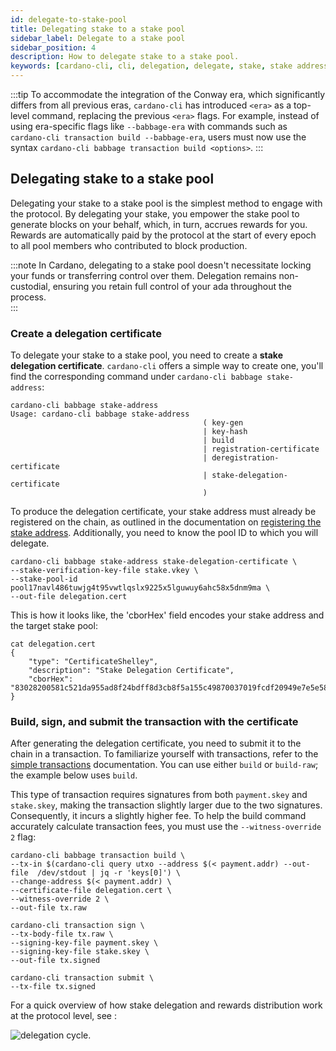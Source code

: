 ```yaml
---
id: delegate-to-stake-pool
title: Delegating stake to a stake pool
sidebar_label: Delegate to a stake pool
sidebar_position: 4
description: How to delegate stake to a stake pool.
keywords: [cardano-cli, cli, delegation, delegate, stake, stake addresses, cardano-node, transactions]
---
```


:::tip
To accommodate the integration of the Conway era, which significantly differs from all previous eras, `cardano-cli` has introduced `<era>` as a top-level command, replacing the previous `<era>` flags. For example, instead of using era-specific flags like `--babbage-era` with commands such as `cardano-cli transaction build --babbage-era`, users must now use the syntax `cardano-cli babbage transaction build <options>`.
:::

## Delegating stake to a stake pool

Delegating your stake to a stake pool is the simplest method to engage with the protocol. By delegating your stake, you empower the stake pool to generate blocks on your behalf, which, in turn, accrues rewards for you. Rewards are automatically paid by the protocol at the start of every epoch to all pool members who contributed to block production.  

:::note
In Cardano, delegating to a stake pool doesn't necessitate locking your funds or transferring control over them. Delegation remains non-custodial, ensuring you retain full control of your ada throughout the process.  
:::

### Create a delegation certificate

To delegate your stake to a stake pool, you need to create a **stake delegation certificate**. `cardano-cli` offers a simple way to create one, you'll find the corresponding command under `cardano-cli babbage stake-address`:

```shell
cardano-cli babbage stake-address
Usage: cardano-cli babbage stake-address
                                           ( key-gen
                                           | key-hash
                                           | build
                                           | registration-certificate
                                           | deregistration-certificate
                                           | stake-delegation-certificate
                                           )
```

To produce the delegation certificate, your stake address must already be registered on the chain, as outlined in the documentation on [registering the stake address](./stake-address-registration). Additionally, you need to know the pool ID to which you will delegate.

```shell
cardano-cli babbage stake-address stake-delegation-certificate \
--stake-verification-key-file stake.vkey \
--stake-pool-id pool17navl486tuwjg4t95vwtlqslx9225x5lguwuy6ahc58x5dnm9ma \
--out-file delegation.cert
```

This is how it looks like, the 'cborHex' field encodes your stake address and the target stake pool:

```shell
cat delegation.cert
{
    "type": "CertificateShelley",
    "description": "Stake Delegation Certificate",
    "cborHex": "83028200581c521da955ad8f24bdff8d3cb8f5a155c49870037019fcdf20949e7e5e581cf4facfd4fa5f1d245565a31cbf821f3154aa1a9f471dc26bb7c50e6a"
}
```

### Build, sign, and submit the transaction with the certificate

After generating the delegation certificate, you need to submit it to the chain in a transaction. To familiarize yourself with transactions, refer to the [simple transactions](./simple-transactions) documentation. You can use either `build` or `build-raw`; the example below uses `build`.

This type of transaction requires signatures from both `payment.skey` and `stake.skey`, making the transaction slightly larger due to the two signatures. Consequently, it incurs a slightly higher fee. To help the build command accurately calculate transaction fees, you must use the `--witness-override 2` flag:

```
cardano-cli babbage transaction build \
--tx-in $(cardano-cli query utxo --address $(< payment.addr) --out-file  /dev/stdout | jq -r 'keys[0]') \
--change-address $(< payment.addr) \
--certificate-file delegation.cert \
--witness-override 2 \
--out-file tx.raw
```

```
cardano-cli transaction sign \
--tx-body-file tx.raw \
--signing-key-file payment.skey \
--signing-key-file stake.skey \
--out-file tx.signed
```

```
cardano-cli transaction submit \
--tx-file tx.signed 
```

For a quick overview of how stake delegation and rewards distribution work at the protocol level, see :


![delegation cycle](/img/cli/delegationcycle.gif).
